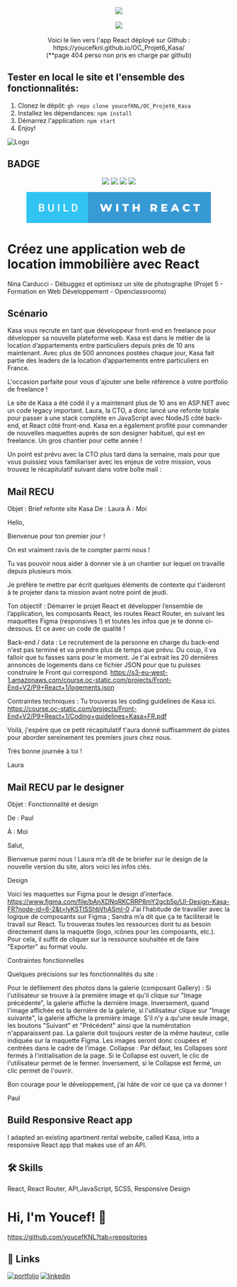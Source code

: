 <p align="center">
  <a href="https://github.com/youcefKNL?tab=repositories"><img src="https://badgen.net/badge/icon/github?icon=github&label"></a></p>

<p align="center">
  <img src="https://badges.frapsoft.com/os/v1/open-source-200x33.png?v=103">
</p>

<p align="center">
Voici le lien vers l'app React déployé sur Github :<br/>https://youcefknl.github.io/OC_Projet6_Kasa/ <br/>(**page 404 perso non pris en charge par github)</p>

## Tester en local le site et l'ensemble des fonctionnalités:

1. Clonez le dépôt: `gh repo clone youcefKNL/OC_Projet6_Kasa`
2. Installez les dépendances: `npm install`
3. Démarrez l'application: `npm start`
4. Enjoy!

![Logo](https://meilleur-mooc.fr/wp-content/uploads/2021/11/Openclassrooms.png)

## BADGE

<p align="center">
  <img src="https://forthebadge.com/images/badges/powered-by-water.svg">
  <img src="https://forthebadge.com/images/badges/uses-js.svg">
  <img src="https://forthebadge.com/images/badges/uses-html.svg">
  <img src="https://forthebadge.com/images/badges/uses-css.svg">
</p>
<p align="center">
<img src="src/assets/icon/build-with-react.svg">
</p>

# Créez une application web de location immobilière avec React

Nina Carducci - Débuggez et optimisez un site de photographe
(Projet 5 - Formation en Web Développement - Openclassrooms)

## Scénario

Kasa vous recrute en tant que développeur front-end en freelance pour développer sa nouvelle plateforme web. Kasa est dans le métier de la location d’appartements entre particuliers depuis près de 10 ans maintenant. Avec plus de 500 annonces postées chaque jour, Kasa fait partie des leaders de la location d’appartements entre particuliers en France.

L'occasion parfaite pour vous d'ajouter une belle référence à votre portfolio de freelance !

Le site de Kasa a été codé il y a maintenant plus de 10 ans en ASP.NET avec un code legacy important. Laura, la CTO, a donc lancé une refonte totale pour passer à une stack complète en JavaScript avec NodeJS côté back-end, et React côté front-end. Kasa en a également profité pour commander de nouvelles maquettes auprès de son designer habituel, qui est en freelance. Un gros chantier pour cette année !

Un point est prévu avec la CTO plus tard dans la semaine, mais pour que vous puissiez vous familiariser avec les enjeux de votre mission, vous trouvez le récapitulatif suivant dans votre boîte mail :

## Mail RECU

Objet : Brief refonte site Kasa
De : Laura
À : Moi

Hello,

Bienvenue pour ton premier jour !

On est vraiment ravis de te compter parmi nous !

Tu vas pouvoir nous aider à donner vie à un chantier sur lequel on travaille depuis plusieurs mois.

Je préfère te mettre par écrit quelques éléments de contexte qui t'aideront à te projeter dans ta mission avant notre point de jeudi.

Ton objectif : Démarrer le projet React et développer l’ensemble de l’application, les composants React, les routes React Router, en suivant les maquettes Figma (responsives !) et toutes les infos que je te donne ci-dessous. Et ce avec un code de qualité !

Back-end / data : Le recrutement de la personne en charge du back-end n'est pas terminé et va prendre plus de temps que prévu. Du coup, il va falloir que tu fasses sans pour le moment. Je t'ai extrait les 20 dernières annonces de logements dans ce fichier JSON pour que tu puisses construire le Front qui correspond.
https://s3-eu-west-1.amazonaws.com/course.oc-static.com/projects/Front-End+V2/P9+React+1/logements.json

Contraintes techniques : Tu trouveras les coding guidelines de Kasa ici.
https://course.oc-static.com/projects/Front-End+V2/P9+React+1/Coding+guidelines+Kasa+FR.pdf

Voilà, j'espère que ce petit récapitulatif t'aura donné suffisamment de pistes pour aborder sereinement tes premiers jours chez nous.

Très bonne journée à toi !

Laura

## Mail RECU par le designer

Objet : Fonctionnalité et design

De : Paul

À : Moi

Salut,

Bienvenue parmi nous ! Laura m’a dit de te briefer sur le design de la nouvelle version du site, alors voici les infos clés.

Design

Voici les maquettes sur Figma pour le design d’interface.
https://www.figma.com/file/bAnXDNqRKCRRP8mY2gcb5p/UI-Design-Kasa-FR?node-id=6-2&t=lyKSTISShbVhASmI-0
J’ai l’habitude de travailler avec la logique de composants sur Figma ; Sandra m’a dit que ça te faciliterait le travail sur React. Tu trouveras toutes les ressources dont tu as besoin directement dans la maquette (logo, icônes pour les composants, etc.). Pour cela, il suffit de cliquer sur la ressource souhaitée et de faire "Exporter" au format voulu.

Contraintes fonctionnelles

Quelques précisions sur les fonctionnalités du site :

Pour le défilement des photos dans la galerie (composant Gallery) :
Si l'utilisateur se trouve à la première image et qu'il clique sur "Image précédente", la galerie affiche la dernière image.
Inversement, quand l'image affichée est la dernière de la galerie, si l'utilisateur clique sur "Image suivante", la galerie affiche la première image.
S'il n'y a qu'une seule image, les boutons "Suivant" et "Précédent" ainsi que la numérotation n'apparaissent pas.
La galerie doit toujours rester de la même hauteur, celle indiquée sur la maquette Figma. Les images seront donc coupées et centrées dans le cadre de l’image.
Collapse : Par défaut, les Collapses sont fermés à l'initialisation de la page.
Si le Collapse est ouvert, le clic de l'utilisateur permet de le fermer.
Inversement, si le Collapse est fermé, un clic permet de l'ouvrir.

Bon courage pour le développement, j’ai hâte de voir ce que ça va donner !

Paul

## Build Responsive React app

I adapted an existing apartment rental website, called Kasa, into a responsive React app that makes use of an API.

## 🛠 Skills

React, React Router, API,JavaScript, SCSS, Responsive Design

# Hi, I'm Youcef! 👋

https://github.com/youcefKNL?tab=repositories

## 🔗 Links

[![portfolio](https://img.shields.io/badge/my_portfolio-000?style=for-the-badge&logo=ko-fi&logoColor=white)](https://.com/)
[![linkedin](https://img.shields.io/badge/linkedin-0A66C2?style=for-the-badge&logo=linkedin&logoColor=white)](https://www.linkedin.com/)
